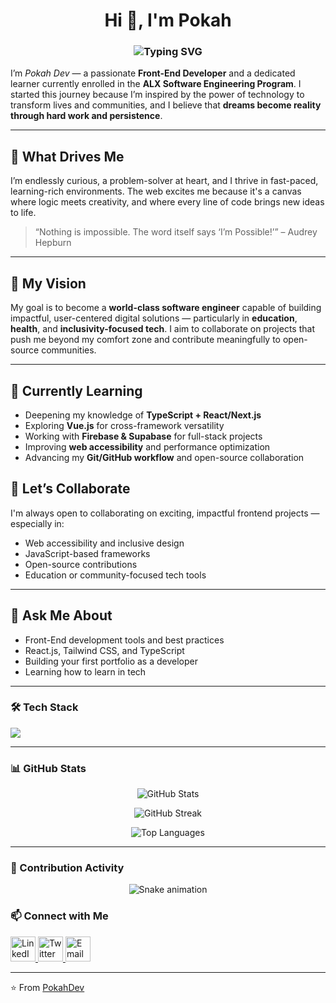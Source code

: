 <h1 align="center">
  Hi 👋, I'm Pokah  
</h1>

<h3 align="center">
  <img src="https://readme-typing-svg.demolab.com?font=Fira+Code&weight=600&size=24&duration=3000&pause=1000&color=FF4081&center=true&vCenter=true&width=600&lines=Frontend+Developer;Passionate+Learner;ALT+School+Certified;Building+Beautiful+Web+Experiences" alt="Typing SVG" />
</h3>


I’m *Pokah Dev* — a passionate **Front-End Developer** and a dedicated learner currently enrolled in the **ALX Software Engineering Program**. I started this journey because I’m inspired by the power of technology to transform lives and communities, and I believe that **dreams become reality through hard work and persistence**.

---

## 🌟 What Drives Me

I’m endlessly curious, a problem-solver at heart, and I thrive in fast-paced, learning-rich environments. The web excites me because it's a canvas where logic meets creativity, and where every line of code brings new ideas to life.

> “Nothing is impossible. The word itself says ‘I’m Possible!’” – Audrey Hepburn

---

## 🎯 My Vision

My goal is to become a **world-class software engineer** capable of building impactful, user-centered digital solutions — particularly in **education**, **health**, and **inclusivity-focused tech**. I aim to collaborate on projects that push me beyond my comfort zone and contribute meaningfully to open-source communities.

---

## 🧠 Currently Learning

- Deepening my knowledge of **TypeScript + React/Next.js**
- Exploring **Vue.js** for cross-framework versatility
- Working with **Firebase & Supabase** for full-stack projects
- Improving **web accessibility** and performance optimization
- Advancing my **Git/GitHub workflow** and open-source collaboration


## 🤝 Let’s Collaborate

I'm always open to collaborating on exciting, impactful frontend projects — especially in:

- Web accessibility and inclusive design  
- JavaScript-based frameworks  
- Open-source contributions  
- Education or community-focused tech tools

---

## 💬 Ask Me About

- Front-End development tools and best practices  
- React.js, Tailwind CSS, and TypeScript  
- Building your first portfolio as a developer  
- Learning how to learn in tech

---

### 🛠️ Tech Stack
<p>
  <img src="https://skillicons.dev/icons?i=html,css,js,ts,react,nextjs,vue,tailwind,firebase,supabase,git,github,vscode" />
</p>

---
### 📊 GitHub Stats
<p align="center">
  <img src="https://github-readme-stats.vercel.app/api?username=Pokah1&show_icons=true&theme=radical" alt="GitHub Stats" />
</p>

<p align="center">
  <img src="https://github-readme-streak-stats.herokuapp.com/?user=Pokah1&theme=radical" alt="GitHub Streak" />
</p>

<p align="center">
  <img src="https://github-readme-stats.vercel.app/api/top-langs/?username=Pokah1&layout=compact&theme=radical" alt="Top Languages" />
</p>

---

### 🐍 Contribution Activity
<p align="center">
  <img src="https://github.com/Pokah1/Pokah1/blob/output/github-contribution-grid-snake.svg" alt="Snake animation" />
</p>



### 📫 Connect with Me  

<p align="left">
  <a href="https://www.linkedin.com/in/your-linkedin" target="_blank">
    <img src="https://cdn.jsdelivr.net/gh/devicons/devicon/icons/linkedin/linkedin-original.svg" alt="LinkedIn" width="40" height="40"/>
  </a>
  
  <a href="https://twitter.com/your-twitter" target="_blank">
    <img src="https://cdn.jsdelivr.net/gh/devicons/devicon/icons/twitter/twitter-original.svg" alt="Twitter" width="40" height="40"/>
  </a>
  
  <a href="mailto:your-email@example.com">
    <img src="https://cdn.jsdelivr.net/gh/devicons/devicon/icons/google/google-original.svg" alt="Email" width="40" height="40"/>
  </a>
</p>

---

⭐️ From [PokahDev](https://github.com/Pokah1)

